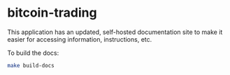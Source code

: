 # bitcoin-trading

This application has an updated, self-hosted documentation site to make it easier for accessing
information, instructions, etc.

To build the docs:

```bash
make build-docs
```
